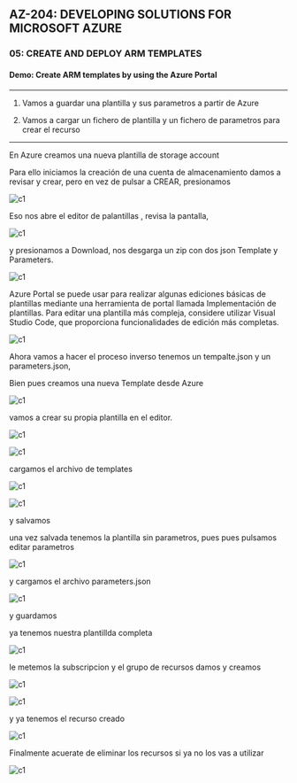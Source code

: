 ## AZ-204: DEVELOPING SOLUTIONS FOR MICROSOFT AZURE

### 05: CREATE AND DEPLOY ARM TEMPLATES

#### Demo: Create ARM templates by using the Azure Portal

----

1. Vamos a guardar una plantilla y sus parametros a partir de Azure

2. Vamos a cargar un fichero de plantilla y un fichero de parametros para crear el recurso

----





En Azure creamos una nueva plantilla de storage account

Para ello iniciamos la creación de una cuenta de almacenamiento damos a revisar y crear, pero en vez de pulsar a CREAR, presionamos 

![c1](imagenes/c1.PNG)

Eso nos abre el editor de palantillas , revisa la pantalla,

![c1](imagenes/c2.PNG)

 y presionamos a Download, nos desgarga un zip con dos json Template y Parameters.

![c1](imagenes/c3.PNG)




Azure Portal se puede usar para realizar algunas ediciones básicas de plantillas mediante una herramienta de portal llamada Implementación de plantillas. Para editar una plantilla más compleja, considere utilizar Visual Studio Code, que proporciona funcionalidades de edición más completas.


![c1](imagenes/c6.PNG)


Ahora vamos a hacer el proceso inverso tenemos un tempalte.json y un parameters.json,

Bien pues creamos una nueva Template desde Azure


![c1](imagenes/c4.PNG)

vamos a crear su propia plantilla en el editor.

![c1](imagenes/c5.PNG)



![c1](imagenes/c7.PNG)

cargamos el archivo de templates 

![c1](imagenes/c8.PNG)

![c1](imagenes/c9.PNG)

y salvamos

una vez salvada tenemos la plantilla sin parametros, pues pues pulsamos editar parametros

![c1](imagenes/c10.PNG)

y cargamos el archivo parameters.json

![c1](imagenes/c12.PNG)

y guardamos

ya tenemos nuestra plantillda completa 

![c1](imagenes/c13.PNG)


le metemos la subscripcion y el grupo de recursos damos y creamos 


![c1](imagenes/c14.PNG)


![c1](imagenes/c15.PNG)

y ya tenemos el recurso creado

![c1](imagenes/c16.PNG)

Finalmente acuerate de eliminar los recursos si ya no los vas a utilizar

![c1](imagenes/c17.PNG)